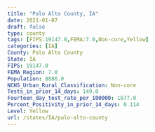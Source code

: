```yaml
---
title: "Palo Alto County, IA"
date: 2021-01-07
draft: false
type: county
tags: [FIPS:19147.0,FEMA:7.0,Non-core,Yellow]
categories: [IA]
County: Palo Alto County
State: IA
FIPS: 19147.0
FEMA_Region: 7.0
Population: 8886.0
NCHS_Urban_Rural_Classification: Non-core
Tests_in_prior_14_days: 149.0
Fourteen_day_test_rate_per_100000: 1677.0
Percent_Positivity_in_prior_14_days: 0.114
Level: Yellow
url: /states/IA/palo-alto-county
---
```




